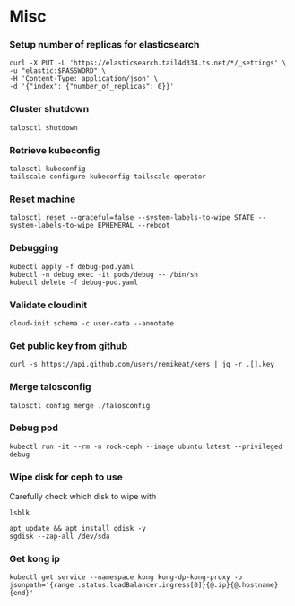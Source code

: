 # Misc

### Setup number of replicas for elasticsearch

```
curl -X PUT -L 'https://elasticsearch.tail4d334.ts.net/*/_settings' \
-u "elastic:$PASSWORD" \
-H 'Content-Type: application/json' \
-d '{"index": {"number_of_replicas": 0}}'
```

### Cluster shutdown

```
talosctl shutdown
```

### Retrieve kubeconfig

```
talosctl kubeconfig
tailscale configure kubeconfig tailscale-operator
```

### Reset machine

```
talosctl reset --graceful=false --system-labels-to-wipe STATE --system-labels-to-wipe EPHEMERAL --reboot
```

### Debugging

```
kubectl apply -f debug-pod.yaml
kubectl -n debug exec -it pods/debug -- /bin/sh
kubectl delete -f debug-pod.yaml
```

### Validate cloudinit

```
cloud-init schema -c user-data --annotate
```

### Get public key from github

```
curl -s https://api.github.com/users/remikeat/keys | jq -r .[].key
```

### Merge talosconfig

```
talosctl config merge ./talosconfig
```

### Debug pod

```
kubectl run -it --rm -n rook-ceph --image ubuntu:latest --privileged debug
```

### Wipe disk for ceph to use

Carefully check which disk to wipe with

```
lsblk
```

```
apt update && apt install gdisk -y
sgdisk --zap-all /dev/sda
```

### Get kong ip

```
kubectl get service --namespace kong kong-dp-kong-proxy -o jsonpath='{range .status.loadBalancer.ingress[0]}{@.ip}{@.hostname}{end}'
```
